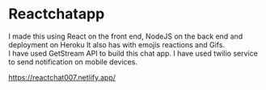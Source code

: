 # Reactchatapp

 I made this using React on the front end, NodeJS on the back end and deployment on Heroku It also has with emojis reactions and Gifs.                  
 I have used GetStream API to build this chat app. I have used twilio service to send notification on mobile devices.          

https://reactchat007.netlify.app/ 
